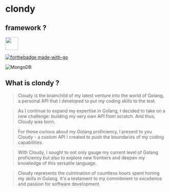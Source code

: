 # clondy

## framework ?

<a href="https://echo.labstack.com"><img height="40" src="https://cdn.labstack.com/images/echo-logo.svg"></a>

[![forthebadge made-with-go](http://ForTheBadge.com/images/badges/made-with-go.svg)](https://go.dev/)

![MongoDB](https://img.shields.io/badge/MongoDB-%234ea94b.svg?style=for-the-badge&logo=mongodb&logoColor=white)

## What is clondy ?
> Cloudy is the brainchild of my latest venture into the world of Golang, a personal API that I developed to put my coding skills to the test.

> As I continue to expand my expertise in Golang, I decided to take on a new challenge: building my very own API from scratch. And thus, Cloudy was born.

> For those curious about my Golang proficiency, I present to you Cloudy - a custom API I created to push the boundaries of my coding capabilities.

> With Cloudy, I sought to not only gauge my current level of Golang proficiency but also to explore new frontiers and deepen my knowledge of this versatile language.

> Cloudy represents the culmination of countless hours spent honing my skills in Golang. It's a testament to my commitment to excellence and passion for software development.